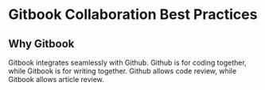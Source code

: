 # Gitbook Collaboration Best Practices


## Why Gitbook

Gitbook integrates seamlessly with Github.
Github is for coding together, while Gitbook is for writing together.
Github allows code review, while Gitbook allows article review.


